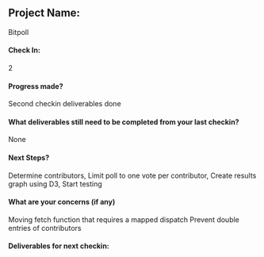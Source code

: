 ## Project Name:

Bitpoll

#### Check In:

2

#### Progress made?

Second checkin deliverables done

#### What deliverables still need to be completed from your last checkin?

None

#### Next Steps?

Determine contributors, Limit poll to one vote per contributor, Create results graph using D3, Start testing

#### What are your concerns (if any)

Moving fetch function that requires a mapped dispatch
Prevent double entries of contributors

#### Deliverables for next checkin:
